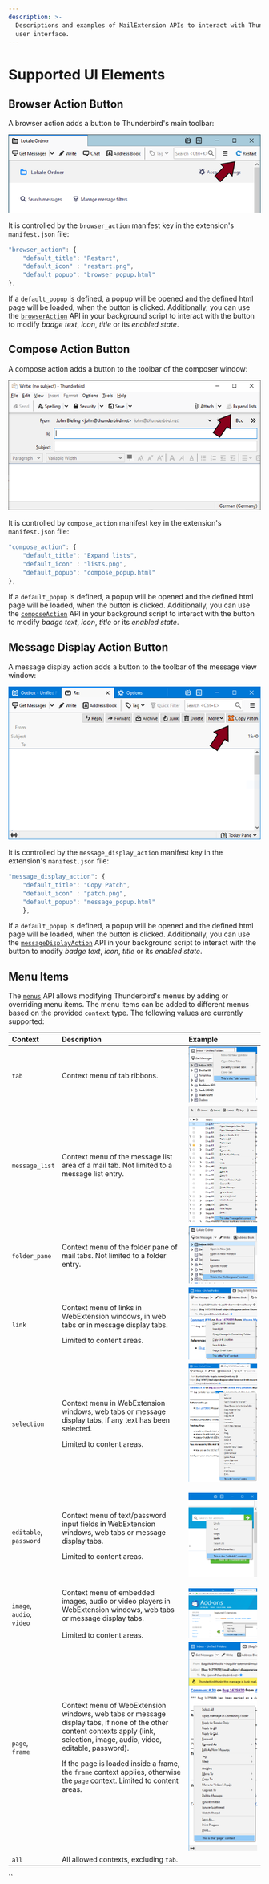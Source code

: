 ```yaml
---
description: >-
  Descriptions and examples of MailExtension APIs to interact with Thunderbird's
  user interface.
---
```


# Supported UI Elements

## Browser Action Button

A browser action adds a button to Thunderbird's main toolbar:

![](../../.gitbook/assets/browseraction.png)

It is controlled by the `browser_action` manifest key in the extension's `manifest.json` file:

```javascript
"browser_action": {
    "default_title": "Restart",
    "default_icon" : "restart.png",
    "default_popup": "browser_popup.html"
}, 
```

If a `default_popup` is defined, a popup will be opened and the defined html page will be loaded, when the button is clicked. Additionally, you can use the [`browserAction`](https://thunderbird-webextensions.readthedocs.io/en/latest/browserAction.html) API in your background script to interact with the button to modify _badge text_, _icon_, _title_ or its _enabled state_.

## Compose Action Button

A compose action adds a button to the toolbar of the composer window:

![](../../.gitbook/assets/composeaction.png)

It is controlled by `compose_action` manifest key in the extension's `manifest.json` file:

```javascript
"compose_action": {
    "default_title": "Expand lists",
    "default_icon" : "lists.png",
    "default_popup": "compose_popup.html"
}, 
```

If a `default_popup` is defined, a popup will be opened and the defined html page will be loaded, when the button is clicked. Additionally, you can use the [`composeAction`](https://thunderbird-webextensions.readthedocs.io/en/latest/composeAction.html) API in your background script to interact with the button to modify _badge text_, _icon_, _title_ or its _enabled state_.

## Message Display Action Button

 A message display action adds a button to the toolbar of the message view window:

![](../../.gitbook/assets/mda.png)

It is controlled by the `message_display_action` manifest key in the extension's `manifest.json` file:

```javascript
"message_display_action": {
    "default_title": "Copy Patch",
    "default_icon" : "patch.png",
    "default_popup": "message_popup.html"
	},
```

If a `default_popup` is defined, a popup will be opened and the defined html page will be loaded, when the button is clicked. Additionally, you can use the [`messageDisplayAction`](https://thunderbird-webextensions.readthedocs.io/en/latest/messageDisplayAction.html) API in your background script to interact with the button to modify _badge text_, _icon_, _title_ or its _enabled state_.

## Menu Items

The [`menus`](https://thunderbird-webextensions.readthedocs.io/en/latest/menus.html) API allows modifying Thunderbird's menus by adding or overriding menu items. The menu items can be added to different menus based on the provided `context` type. The following values are currently supported:

<table>
  <thead>
    <tr>
      <th style="text-align:left">Context</th>
      <th style="text-align:left">Description</th>
      <th style="text-align:left">Example</th>
    </tr>
  </thead>
  <tbody>
    <tr>
      <td style="text-align:left"><code>tab</code>
      </td>
      <td style="text-align:left">Context menu of tab ribbons.</td>
      <td style="text-align:left">
        <img src="../../.gitbook/assets/tab.png" alt/>
      </td>
    </tr>
    <tr>
      <td style="text-align:left"><code>message_list</code>
      </td>
      <td style="text-align:left">Context menu of the message list area of a mail tab. Not limited to a
        message list entry.</td>
      <td style="text-align:left">
        <img src="../../.gitbook/assets/message_list.png" alt/>
      </td>
    </tr>
    <tr>
      <td style="text-align:left"><code>folder_pane</code>
      </td>
      <td style="text-align:left">Context menu of the folder pane of mail tabs. Not limited to a folder
        entry.</td>
      <td style="text-align:left">
        <img src="../../.gitbook/assets/folder_pane.png" alt/>
      </td>
    </tr>
    <tr>
      <td style="text-align:left"><code>link</code>
      </td>
      <td style="text-align:left">
        <p>Context menu of links in WebExtension windows, in web tabs or in message
          display tabs.</p>
        <p></p>
        <p>Limited to content areas.</p>
      </td>
      <td style="text-align:left">
        <img src="../../.gitbook/assets/link.png" alt/>
      </td>
    </tr>
    <tr>
      <td style="text-align:left"><code>selection</code>
      </td>
      <td style="text-align:left">
        <p>Context menu in WebExtension windows, web tabs or message display tabs,
          if any text has been selected.</p>
        <p></p>
        <p>Limited to content areas.</p>
      </td>
      <td style="text-align:left">
        <img src="../../.gitbook/assets/selection.png" alt/>
      </td>
    </tr>
    <tr>
      <td style="text-align:left"><code>editable</code>,
        <br /><code>password</code>
      </td>
      <td style="text-align:left">
        <p>Context menu of text/password input fields in WebExtension windows, web
          tabs or message display tabs.</p>
        <p></p>
        <p>Limited to content areas.</p>
      </td>
      <td style="text-align:left">
        <p></p>
        <p>
          <img src="../../.gitbook/assets/editable.png" alt/>
        </p>
      </td>
    </tr>
    <tr>
      <td style="text-align:left"><code>image</code>,
        <br /><code>audio</code>,
        <br /><code>video</code>
      </td>
      <td style="text-align:left">Context menu of embedded images, audio or video players in WebExtension
        windows, web tabs or message display tabs.
        <br />
        <br />Limited to content areas.</td>
      <td style="text-align:left">
        <img src="../../.gitbook/assets/image.png" alt/>
      </td>
    </tr>
    <tr>
      <td style="text-align:left"><code>page</code>,
        <br /><code>frame</code>
      </td>
      <td style="text-align:left">
        <p>Context menu of WebExtension windows, web tabs or message display tabs,
          if none of the other content contexts apply (link, selection, image, audio,
          video, editable, password).</p>
        <p></p>
        <p>If the page is loaded inside a frame, the <code>frame</code> context applies,
          otherwise the <code>page</code> context. Limited to content areas.</p>
      </td>
      <td style="text-align:left">
        <img src="../../.gitbook/assets/page.png" alt/>
      </td>
    </tr>
    <tr>
      <td style="text-align:left"><code>all</code>
      </td>
      <td style="text-align:left">All allowed contexts, excluding <code>tab</code>.</td>
      <td style="text-align:left"></td>
    </tr>
  </tbody>
</table>

\`\`

